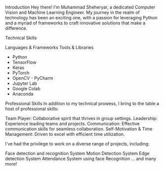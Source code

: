 Introduction
Hey there! I'm Muhammad Sheheryar, a dedicated Computer Vision and Machine Learning Engineer. My journey in the realm of technology has been an exciting one, with a passion for leveraging Python and a myriad of frameworks to craft innovative solutions that make a difference.

Technical Skills

Languages & Frameworks	Tools & Libraries
- Python
- TensorFlow
- Keras
- PyTorch
- OpenCV	- PyCharm
- Jupyter Lab
- Google Colab
- Anaconda
  
Professional Skills
In addition to my technical prowess, I bring to the table a host of professional skills:

Team Player: Collaborative spirit that thrives in group settings.
Leadership: Experience leading teams and projects.
Communication: Effective communication skills for seamless collaboration.
Self-Motivation & Time Management: Driven to excel with efficient time utilization.

I've had the privilege to work on a diverse range of projects, including:

Face detection and recognition System
Motion Detection System
Edge detection System
Attendance System using face Recognition
... and many more!
